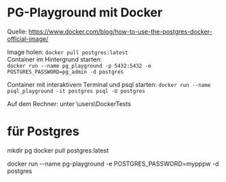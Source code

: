 # PG-Playground mit Docker

Quelle: https://www.docker.com/blog/how-to-use-the-postgres-docker-official-image/

Image holen: ```docker pull postgres:latest```  
Container im Hintergrund starten:   
```docker run --name pg_playground -p 5432:5432 -e POSTGRES_PASSWORD=pg_admin -d postgres```  

Container mit interaktivem Terminal und psql starten: 
```docker run --name psql_playground -it postgres psql -U postgres```

Auf dem Rechner: unter \users\DockerTests

# für Postgres
mkdir pg
docker pull postgres:latest

docker run --name pg-playground -e POSTGRES_PASSWORD=mypppw -d postgres